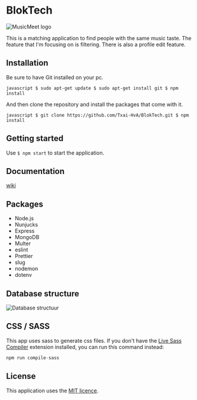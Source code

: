 # BlokTech

![MusicMeet logo](https://i.imgur.com/q6k7ypo.png)

This is a matching application to find people with the same music taste. The feature that I'm focusing on is filtering. There is also a profile edit feature.

## Installation

Be sure to have Git installed on your pc.

``javascript
$ sudo apt-get update
$ sudo apt-get install git
$ npm install ``

And then clone the repository and install the packages that come with it.

``javascript
$ git clone https://github.com/Txai-HvA/BlokTech.git
$ npm install
``

## Getting started
Use ``$ npm start`` to start the application.

## Documentation
[wiki](https://github.com/Txai-HvA/BlokTech/wiki)

## Packages
- Node.js
- Nunjucks
- Express
- MongoDB
- Multer
- eslint
- Prettier
- slug
- nodemon
- dotenv

## Database structure

![Database structuur](https://i.imgur.com/npHNFsO.png)

## CSS / SASS

This app uses sass to generate css files. If you don't have the [Live Sass Compiler](https://marketplace.visualstudio.com/items?itemName=glenn2223.live-sass) extension installed, you can run this command instead:

```javascript
npm run compile-sass
```

## License
This application uses the [MIT licence](https://github.com/Txai-HvA/BlokTech/blob/main/LICENSE).
